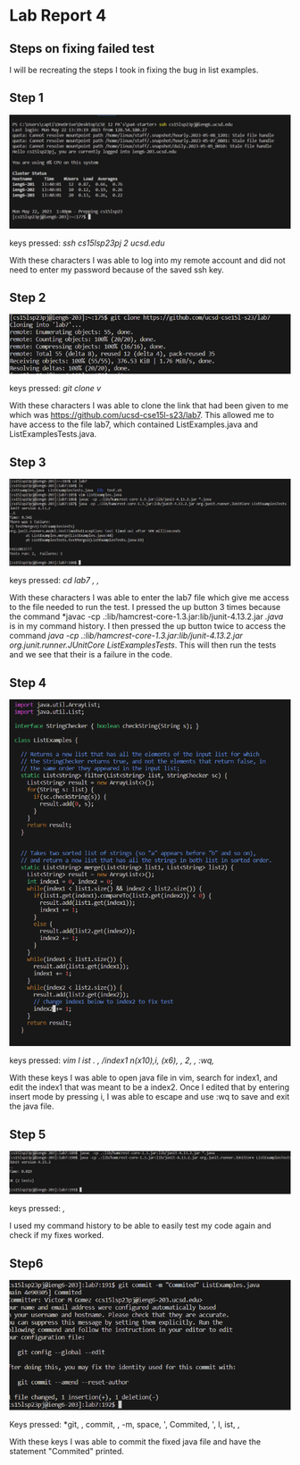 # Lab Report 4
## Steps on fixing failed test
I will be recreating the steps I took in fixing the bug in list examples.
## **Step 1**
![Image](step1.png)

keys pressed: *ssh <space> cs15lsp23pj <Shift> 2 ucsd.edu <enter>* 
  
  With these characters I was able to log into my remote account and did not need to enter my password because of the saved ssh key.

## **Step 2**
![Image](step2.png)

keys pressed: *git <space> clone <space> <ctrl> v <enter>*
  
With these characters I was able to clone the link that had been given to me which was https://github.com/ucsd-cse15l-s23/lab7. This allowed me to have access to the file lab7, which contained ListExamples.java and ListExamplesTests.java.
  
## **Step 3**
![Image](step3.png)

keys pressed: *cd <space> lab7 <enter>, <up><up><up><enter>, <up><up><enter>*
  
With these characters I was able to enter the lab7 file which give me access to the file needed to run the test. I pressed the up button 3 times because the   command *javac -cp .:lib/hamcrest-core-1.3.jar:lib/junit-4.13.2.jar *.java* is in my command history. I then pressed the up button twice to access the command     *java -cp .:lib/hamcrest-core-1.3.jar:lib/junit-4.13.2.jar org.junit.runner.JUnitCore ListExamplesTests*. This will then run the tests and we see that their is a failure in the code.

## **Step 4**
![Image](step4.png)
  
keys pressed: *vim <shift> l ist <tab> . <tab><enter>, /index1 <enter> n(x10),i, <right>(x6), <backspace>, 2, <esc>, :wq, <enter>*
  
With these keys I was able to open java file in vim, search for index1, and edit the index1 that was meant to be a index2. Once I edited that by entering insert mode by pressing i, I was able to escape and use :wq to save and exit the java file.
  
## **Step 5**
![Image](step5.png)
  
   keys pressed: *<up><up><enter>, <up><up><up><enter>*
  
  I used my command history to be able to easily test my code again and check if my fixes worked.
  
## **Step6**
![Image](step6.png)
  
  Keys pressed: *git, <space>, commit, <space>, -m, space, <Shift> ', Commited, <shift> ', <shift> l, ist, <tab>, <enter>
  
With these keys I was able to commit the fixed java file and have the statement "Commited" printed. 
  
